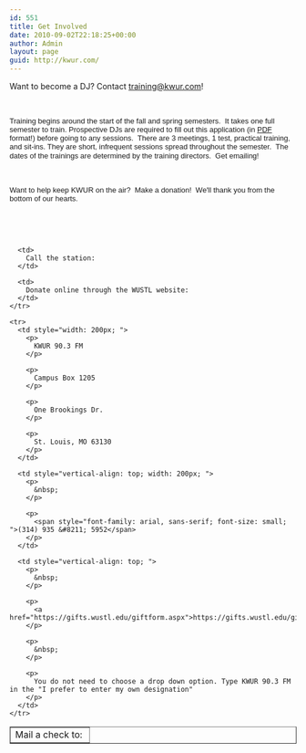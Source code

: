 ```yaml
---
id: 551
title: Get Involved
date: 2010-09-02T22:18:25+00:00
author: Admin
layout: page
guid: http://kwur.com/
---
```

<div class="pf-content">
  <p>
    Want to become a DJ? Contact <a href="mailto:training@kwur.com">training@kwur.com</a>!
  </p>
  
  <p>
    &nbsp;
  </p>
  
  <p>
    <span style="background-color: rgba(255, 255, 255, 0.917969); font-family: arial, sans-serif; font-size: 13px; ">Training begins around the start of the fall and spring semesters. &nbsp;It takes one full semester to train. Prospective DJs are required to fill out this application (in <a href="http://kwur.com/wp-content/uploads/2017/01/kwur-application-2017.pdf">PDF</a> format!) before going to any sessions. &nbsp;There are 3&nbsp;meetings, 1 test, practical training, and sit-ins. They are short, infrequent sessions spread throughout the semester. &nbsp;The dates of</span><span style="background-color: rgba(255, 255, 255, 0.921569); font-size: 13px;">&nbsp;</span><span style="background-color: rgba(255, 255, 255, 0.917969); font-family: arial, sans-serif; font-size: 13px; ">the trainings are determined by the training directors. &nbsp;Get emailing!</span>
  </p>
  
  <p>
    &nbsp;
  </p>
  
  <p>
    <span style="background-color: rgba(255, 255, 255, 0.917969); font-family: arial, sans-serif; font-size: 13px; ">Want to help keep KWUR on the air? &nbsp;Make a donation! &nbsp;We'll thank you from the bottom of our hearts.</span>
  </p>
  
  <p>
    &nbsp;
  </p>
  
  <p>
    &nbsp;
  </p>
  
  <table border="1" cellpadding="1" cellspacing="1">
    <tr>
      <td>
        Mail a check to:&nbsp;
      </td>
      
      <td>
        Call the station:
      </td>
      
      <td>
        Donate online through the WUSTL website:
      </td>
    </tr>
    
    <tr>
      <td style="width: 200px; ">
        <p>
          KWUR 90.3 FM
        </p>
        
        <p>
          Campus Box 1205
        </p>
        
        <p>
          One Brookings Dr.
        </p>
        
        <p>
          St. Louis, MO 63130
        </p>
      </td>
      
      <td style="vertical-align: top; width: 200px; ">
        <p>
          &nbsp;
        </p>
        
        <p>
          <span style="font-family: arial, sans-serif; font-size: small; ">(314) 935 &#8211; 5952</span>
        </p>
      </td>
      
      <td style="vertical-align: top; ">
        <p>
          &nbsp;
        </p>
        
        <p>
          <a href="https://gifts.wustl.edu/giftform.aspx">https://gifts.wustl.edu/giftform.aspx</a>
        </p>
        
        <p>
          &nbsp;
        </p>
        
        <p>
          You do not need to choose a drop down option. Type KWUR 90.3 FM in the "I prefer to enter my own designation"
        </p>
      </td>
    </tr>
  </table>
  
  <p>
    &nbsp;
  </p>
</div>